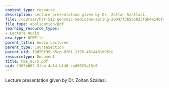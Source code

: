 ```yaml
---
content_type: resource
description: Lecture presentation given by Dr. Zoltan Szallasi.
file: /courses/hst-512-genomic-medicine-spring-2004/f365b6023fab4a14bf46ca00925a15c0_hms_9675.pdf
file_type: application/pdf
learning_resource_types:
- Lecture Audio
ocw_type: OCWFile
parent_title: Audio Lectures
parent_type: CourseSection
parent_uid: f8d20f99-b5cd-8201-2f26-4814481d96fe
resourcetype: Document
title: hms_9675.pdf
uid: f365b602-3fab-4a14-bf46-ca00925a15c0
---
```

Lecture presentation given by Dr. Zoltan Szallasi.

